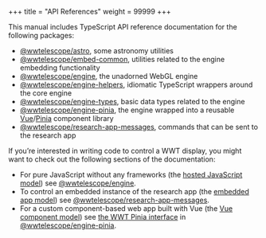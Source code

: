 +++
title = "API References"
weight = 99999
+++

This manual includes TypeScript API reference documentation for the following
packages:

- [@wwtelescope/astro](./astro/), some astronomy utilities
- [@wwtelescope/embed-common](./embed-common/), utilities related to the engine embedding functionality
- [@wwtelescope/engine](./engine/), the unadorned WebGL engine
- [@wwtelescope/engine-helpers](./engine-helpers/), idiomatic TypeScript wrappers around the core engine
- [@wwtelescope/engine-types](./engine-types/), basic data types related to the engine
- [@wwtelescope/engine-pinia](./engine-pinia/), the engine wrapped into a reusable [Vue]/[Pinia] component library
- [@wwtelescope/research-app-messages](./research-app-messages/), commands that
  can be sent to the research app

[Vue]: https://vuejs.org/
[Pinia]: https://pinia.vuejs.org/

If you’re interested in writing code to control a WWT display, you might want to
check out the following sections of the documentation:

- For pure JavaScript without any frameworks (the [hosted JavaScript
  model](../getting-started/hosted-javascript-model.md)) see
  [@wwtelescope/engine](./engine/).
- To control an embedded instance of the research app (the [embedded app
  model](../getting-started/embedded-app-model.md)) see
  [@wwtelescope/research-app-messages](./research-app-messages/).
- For a custom component-based web app built with Vue (the [Vue component
  model](../getting-started/vue-component-model.md)) see [the WWT Pinia
  interface](engine-pinia/functions/engineStore.html#md:the-wwt-pinia-interface)
  in [@wwtelescope/engine-pinia](./engine-pinia/).

